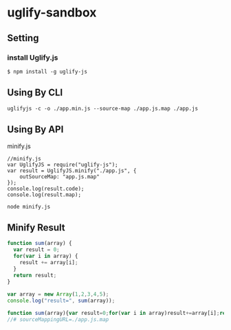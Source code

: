 # uglify-sandbox

## Setting

### install Uglify.js

`$ npm install -g uglify-js`

## Using By CLI

`uglifyjs -c -o ./app.min.js --source-map ./app.js.map ./app.js`

## Using By API

minify.js

```
//minify.js
var UglifyJS = require("uglify-js");
var result = UglifyJS.minify("./app.js", {
    outSourceMap: "app.js.map"
});
console.log(result.code);
console.log(result.map);
```

`node minify.js`

## Minify Result

```app.js
function sum(array) {
  var result = 0;
  for(var i in array) {
    result += array[i];
  }
  return result;
}
 
var array = new Array(1,2,3,4,5);
console.log("result=", sum(array));
```

```app.min.js
function sum(array){var result=0;for(var i in array)result+=array[i];return result}var array=new Array(1,2,3,4,5);console.log("result=",sum(array));
//# sourceMappingURL=./app.js.map
```
